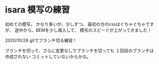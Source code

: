 # isara 模写の練習
初めての模写。
かなり多いが、少しずつ。
最初の方のcssはぐちゃぐちゃですが、
途中から、BEMを少し導入して、
模写のスピードが上がってきました！


2020/10/28 gitでブランチ切る練習！

ブランチを切って、さらに変更なしでブランチを切っても
１回目のブランチは作成されない
コミットしていないからかな。

